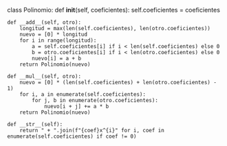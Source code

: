 class Polinomio:
    def __init__(self, coeficientes):
        self.coeficientes = coeficientes

    def __add__(self, otro):
        longitud = max(len(self.coeficientes), len(otro.coeficientes))
        nuevo = [0] * longitud
        for i in range(longitud):
            a = self.coeficientes[i] if i < len(self.coeficientes) else 0
            b = otro.coeficientes[i] if i < len(otro.coeficientes) else 0
            nuevo[i] = a + b
        return Polinomio(nuevo)

    def __mul__(self, otro):
        nuevo = [0] * (len(self.coeficientes) + len(otro.coeficientes) - 1)
        for i, a in enumerate(self.coeficientes):
            for j, b in enumerate(otro.coeficientes):
                nuevo[i + j] += a * b
        return Polinomio(nuevo)

    def __str__(self):
        return " + ".join(f"{coef}x^{i}" for i, coef in enumerate(self.coeficientes) if coef != 0)
